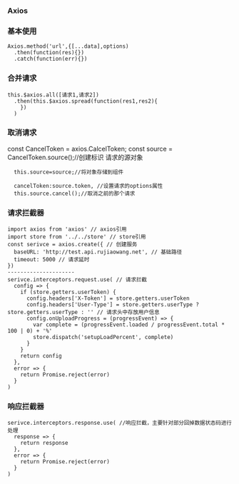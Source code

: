 ### Axios

### 基本使用

```
Axios.method('url',{[...data],options)
  .then(function(res){})
  .catch(function(err){})
```

### 合并请求

```
this.$axios.all([请求1,请求2])
  .then(this.$axios.spread(function(res1,res2){
    })
  )
```

### 取消请求

const CancelToken = axios.CalcelToken;
const source = CancelToken.source();//创建标识 请求的源对象

      this.source=source;//将对象存储到组件
      
      cancelToken:source.token, //设置请求的options属性
      this.source.cancel();//取消之前的那个请求

### 请求拦截器
```
import axios from 'axios' // axios引用
import store from '../../store' // store引用
const serivce = axios.create({ // 创建服务
  baseURL: 'http://test.api.rujiaowang.net', // 基础路径
  timeout: 5000 // 请求延时
})
--------------------- 
serivce.interceptors.request.use( // 请求拦截
  config => {
    if (store.getters.userToken) {
      config.headers['X-Token'] = store.getters.userToken
      config.headers['User-Type'] = store.getters.userType ? store.getters.userType : '' // 请求头中存放用户信息
      config.onUploadProgress = (progressEvent) => {
        var complete = (progressEvent.loaded / progressEvent.total * 100 | 0) + '%'
        store.dispatch('setupLoadPercent', complete)
      }
    }
    return config
  },
  error => {
    return Promise.reject(error)
  }
)
```
### 响应拦截器
```
serivce.interceptors.response.use( //响应拦截，主要针对部分回掉数据状态码进行处理
  response => {
    return response
  },
  error => {
    return Promise.reject(error)
  }
)

```
